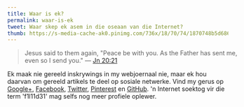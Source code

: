 ```yaml
---
title: Waar is ek?
permalink: waar-is-ek
tweet: Waar skep ek asem in die oseaan van die Internet?
thumb: https://s-media-cache-ak0.pinimg.com/736x/18/70/74/1870748b5d686499cd46c7420117e5dd.jpg
---
```


<div class="my-inline-left pull-left">
<biblia:bibleverse theme="quotation" resource="rsvce" width="512" height="288" reference="Jn20.21"><blockquote style="width:500px;">Jesus said to them again, "Peace be with you. As the Father has sent me, even so I send you." &mdash; <a target="_blank" href = "http://biblia.com/bible/rsvce/Jn20.21">Jn 20:21</a></blockquote></biblia:bibleverse>
<!--
<div>
<a class="twitter-timeline" href="https://twitter.com/f1l11d31" width="512" height="300" data-widget-id="545941625948876802" data-chrome="transparent nofooter"></a>
</div>
<div>
<a data-pin-do="embedUser" href="https://www.pinterest.com/f1l11d31/" data-pin-scale-width="100" data-pin-scale-height="200" data-pin-board-width="512"></a>
</div>
<div>
<div class="g-page" data-href="//plus.google.com/u/0/104576278582444149019" data-width="512" data-showtagline="false" data-showcoverphoto="false" data-rel="publisher"></div>
</div>
-->
</div>

Ek maak nie gereeld inskrywings in my webjoernaal nie, maar ek hou daarvan om gereeld artikels te deel op sosiale netwerke. Vind my gerus op [Google+](https://plus.google.com/b/104576278582444149019/104576278582444149019/posts), [Facebook](https://www.facebook.com/pages/Filii-Dei/693453224096282), [Twitter](https://twitter.com/f1l11d31), [Pinterest](https://www.pinterest.com/f1l11d31) en [GitHub](https://github.com/f1l11d31). 'n Internet soektog vir die term 'f1l11d31' mag selfs nog meer profiele oplewer.

<script src="//biblia.com/api/logos.biblia.js"></script>
<script>logos.biblia.init();</script>

<!-- Twitter -->
<!--
<script>!function(d,s,id){var js,fjs=d.getElementsByTagName(s)[0],p=/^http:/.test(d.location)?'http':'https';if(!d.getElementById(id)){js=d.createElement(s);js.id=id;js.src=p+"://platform.twitter.com/widgets.js";fjs.parentNode.insertBefore(js,fjs);}}(document,"script","twitter-wjs");</script>
-->

<!-- Pinterest -->
<!--
<script type="text/javascript" async src="//assets.pinterest.com/js/pinit.js"></script>
-->

<!-- Google+ -->
<!--
<script src="https://apis.google.com/js/platform.js" async defer></script>
-->
